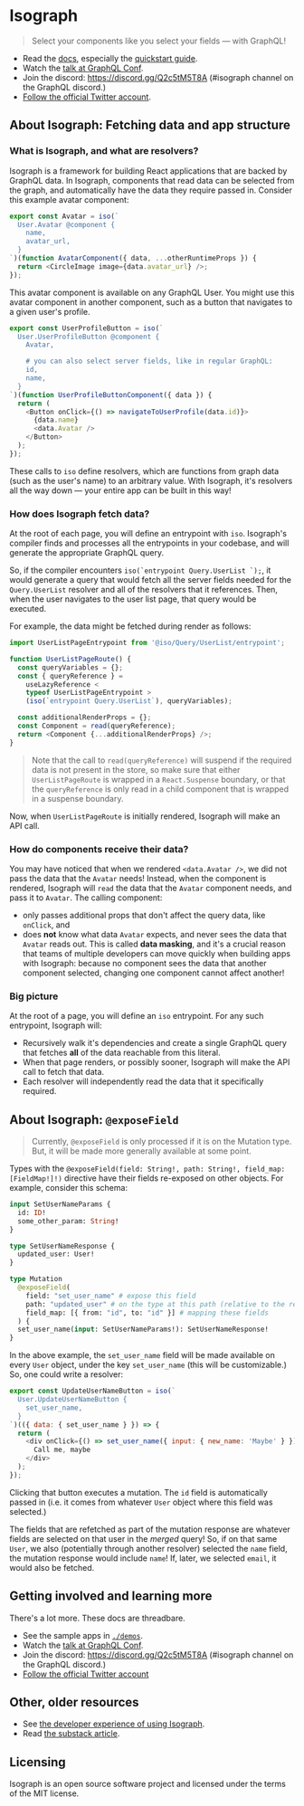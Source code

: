 # Isograph

> Select your components like you select your fields — with GraphQL!

- Read the [docs](https://isograph.dev/docs/), especially the [quickstart guide](https://isograph.dev/docs/quickstart/).
- Watch the [talk at GraphQL Conf](https://www.youtube.com/watch?v=gO65JJRqjuc).
- Join the discord: https://discord.gg/Q2c5tM5T8A (#isograph channel on the GraphQL discord.)
- [Follow the official Twitter account](https://twitter.com/isographlabs).

## About Isograph: Fetching data and app structure

### What is Isograph, and what are resolvers?

Isograph is a framework for building React applications that are backed by GraphQL data. In Isograph, components that read data can be selected from the graph, and automatically have the data they require passed in. Consider this example avatar component:

```js
export const Avatar = iso(`
  User.Avatar @component {
    name,
    avatar_url,
  }
`)(function AvatarComponent({ data, ...otherRuntimeProps }) {
  return <CircleImage image={data.avatar_url} />;
});
```

This avatar component is available on any GraphQL User. You might use this avatar component in another component, such as a button that navigates to a given user's profile.

```js
export const UserProfileButton = iso(`
  User.UserProfileButton @component {
    Avatar,

    # you can also select server fields, like in regular GraphQL:
    id,
    name,
  }
`)(function UserProfileButtonComponent({ data }) {
  return (
    <Button onClick={() => navigateToUserProfile(data.id)}>
      {data.name}
      <data.Avatar />
    </Button>
  );
});
```

These calls to `iso` define resolvers, which are functions from graph data (such as the user's name) to an arbitrary value. With Isograph, it's resolvers all the way down — your entire app can be built in this way!

### How does Isograph fetch data?

At the root of each page, you will define an entrypoint with `iso`. Isograph's compiler finds and processes all the entrypoints in your codebase, and will generate the appropriate GraphQL query.

So, if the compiler encounters ``iso(`entrypoint Query.UserList `);``, it would generate a query that would fetch all the server fields needed for the `Query.UserList` resolver and all of the resolvers that it references. Then, when the user navigates to the user list page, that query would be executed.

For example, the data might be fetched during render as follows:

```js
import UserListPageEntrypoint from '@iso/Query/UserList/entrypoint';

function UserListPageRoute() {
  const queryVariables = {};
  const { queryReference } =
    useLazyReference <
    typeof UserListPageEntrypoint >
    (iso(`entrypoint Query.UserList`), queryVariables);

  const additionalRenderProps = {};
  const Component = read(queryReference);
  return <Component {...additionalRenderProps} />;
}
```

> Note that the call to `read(queryReference)` will suspend if the required data is not present in the store, so make sure that either `UserListPageRoute` is wrapped in a `React.Suspense` boundary, or that the `queryReference` is only read in a child component that is wrapped in a suspense boundary.

Now, when `UserListPageRoute` is initially rendered, Isograph will make an API call.

### How do components receive their data?

You may have noticed that when we rendered `<data.Avatar />`, we did not pass the data that the `Avatar` needs! Instead, when the component is rendered, Isograph will `read` the data that the `Avatar` component needs, and pass it to `Avatar`. The calling component:

- only passes additional props that don't affect the query data, like `onClick`, and
- does **not** know what data `Avatar` expects, and never sees the data that `Avatar` reads out. This is called **data masking**, and it's a crucial reason that teams of multiple developers can move quickly when building apps with Isograph: because no component sees the data that another component selected, changing one component cannot affect another!

### Big picture

At the root of a page, you will define an `iso` entrypoint. For any such entrypoint, Isograph will:

- Recursively walk it's dependencies and create a single GraphQL query that fetches **all** of the data reachable from this literal.
- When that page renders, or possibly sooner, Isograph will make the API call to fetch that data.
- Each resolver will independently read the data that it specifically required.

## About Isograph: `@exposeField`

> Currently, `@exposeField` is only processed if it is on the Mutation type. But, it will be made more generally available at some point.

Types with the `@exposeField(field: String!, path: String!, field_map: [FieldMap!]!)` directive have their fields re-exposed on other objects. For example, consider this schema:

```graphql
input SetUserNameParams {
  id: ID!
  some_other_param: String!
}

type SetUserNameResponse {
  updated_user: User!
}

type Mutation
  @exposeField(
    field: "set_user_name" # expose this field
    path: "updated_user" # on the type at this path (relative to the response object)
    field_map: [{ from: "id", to: "id" }] # mapping these fields
  ) {
  set_user_name(input: SetUserNameParams!): SetUserNameResponse!
}
```

In the above example, the `set_user_name` field will be made available on every `User` object, under the key `set_user_name` (this will be customizable.) So, one could write a resolver:

```js
export const UpdateUserNameButton = iso(`
  User.UpdateUserNameButton {
    set_user_name,
  }
`)(({ data: { set_user_name } }) => {
  return (
    <div onClick={() => set_user_name({ input: { new_name: 'Maybe' } })}>
      Call me, maybe
    </div>
  );
});
```

Clicking that button executes a mutation. The `id` field is automatically passed in (i.e. it comes from whatever `User` object where this field was selected.)

The fields that are refetched as part of the mutation response are whatever fields are selected on that user in the _merged_ query! So, if on that same `User`, we also (potentially through another resolver) selected the `name` field, the mutation response would include `name`! If, later, we selected `email`, it would also be fetched.

## Getting involved and learning more

There's a lot more. These docs are threadbare.

- See the sample apps in [`./demos`](./demos/).
- Watch the [talk at GraphQL Conf](https://www.youtube.com/watch?v=gO65JJRqjuc).
- Join the discord: https://discord.gg/Q2c5tM5T8A (#isograph channel on the GraphQL discord.)
- [Follow the official Twitter account](https://twitter.com/isographlabs)

## Other, older resources

- See [the developer experience of using Isograph](https://www.youtube.com/watch?v=f1nfXc3VeTk).
- Read [the substack article](https://isograph.substack.com/p/introducing-isograph).

## Licensing

Isograph is an open source software project and licensed under the terms of the MIT license.
